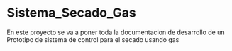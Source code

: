 # Sistema_Secado_Gas
En este proyecto se va a poner toda la documentacion de desarrollo de un Prototipo de sistema de control para el secado usando gas 
